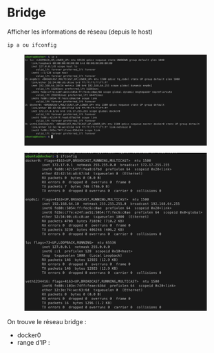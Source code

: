 # Bridge

Afficher les informations de réseau (depuis le host)

```bash
ip a ou ifconfig
```

<figure><img src="../.gitbook/assets/image (1).png" alt=""><figcaption></figcaption></figure>

<figure><img src="../.gitbook/assets/image.png" alt=""><figcaption></figcaption></figure>

On trouve le réseau bridge :

* docker0
* range d'IP :&#x20;
